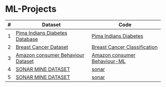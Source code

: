 # ML-Projects

| # |    Dataset            |    Code    |
|---| --------------------- | ---------------- |
| 1 | [Pima Indians Diabetes Database](https://www.kaggle.com/datasets/uciml/pima-indians-diabetes-database) | [Pima Indians Diabetes](https://www.kaggle.com/code/faysalmiah1721758/pima-indians-diabetes) |
| 2 | [Breast Cancer Dataset](https://www.kaggle.com/datasets/faysalmiah1721758/breast-cancer-data) | [Breast Cancer Classification](https://www.kaggle.com/code/faysalmiah1721758/breast-cancer-classification) |
| 3 | [Amazon consumer Behaviour Dataset](https://www.kaggle.com/datasets/swathiunnikrishnan/amazon-consumer-behaviour-dataset) | [Amazon consumer Behaviour-ML]([https://www.kaggle.com/code/faysalmiah1721758/breast-cancer-classification](https://www.kaggle.com/code/faysalmiah1721758/amazon-consumer-behaviour-ml)) |
| 4 | [SONAR MINE DATASET](https://www.kaggle.com/datasets/mayurdalvi/sonar-mine-dataset) | [sonar](https://www.kaggle.com/code/faysalmiah1721758/sonar) |
| 5 | [SONAR MINE DATASET](https://www.kaggle.com/datasets/mayurdalvi/sonar-mine-dataset) | [sonar](https://www.kaggle.com/code/faysalmiah1721758/sonar) |

